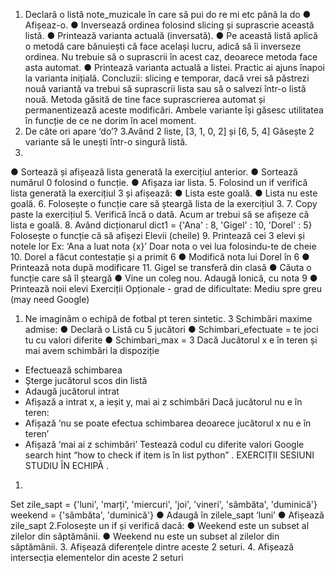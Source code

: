 1. Declară o listă note_muzicale în care să pui do re mi etc până la do
● Afișeaz-o.
● Inversează ordinea folosind slicing și suprascrie această listă.
● Printează varianta actuală (inversată).
● Pe această listă aplică o metodă care bănuiești că face același lucru,
adică să îi inverseze ordinea. Nu trebuie să o suprascrii în acest caz,
deoarece metoda face asta automat.
● Printează varianta actuală a listei. Practic ai ajuns înapoi la varianta
inițială.
Concluzii: slicing e temporar, dacă vrei să păstrezi nouă variantă va trebui să
suprascrii lista sau să o salvezi într-o listă nouă. Metoda găsită de tine face
suprascrierea automat și permanentizează aceste modificări. Ambele variante
își găsesc utilitatea în funcție de ce ne dorim în acel moment.
2. De câte ori apare ‘do’?
3.Având 2 liste, [3, 1, 0, 2] și [6, 5, 4]
Găsește 2 variante să le unești într-o singură listă.
4.
● Sortează și afișează lista generată la exercițiul anterior.
● Sortează numărul 0 folosind o funcție.
● Afișaza iar lista.
5. Folosind un if verifică lista generată la exercițiul 3 și afișează:
● Lista este goală.
● Lista nu este goală.
6. Folosește o funcție care să șteargă lista de la exercițiul 3.
7. Copy paste la exercițiul 5. Verifică încă o dată.
Acum ar trebui să se afișeze că lista e goală.
8. Având dicționarul dict1 = {'Ana' : 8, 'Gigel' : 10, 'Dorel' : 5}
Folosește o funcție că să afișezi Elevii (cheile)
9. Printează cei 3 elevi și notele lor
Ex: ‘Ana a luat nota {x}’
Doar nota o vei lua folosindu-te de cheie
10. Dorel a făcut contestație și a primit 6
● Modifică nota lui Dorel în 6
● Printează nota după modificare
11. Gigel se transferă din clasă
● Căuta o funcție care să îl șteargă
● Vine un coleg nou. Adaugă Ionică, cu nota 9
● Printează noii elevi
Exerciții Opționale - grad de dificultate: Mediu spre greu (may need Google)
1. Ne imaginăm o echipă de fotbal pt teren sintetic.
3 Schimbări maxime admise:
● Declară o Listă cu 5 jucători
● Schimbari_efectuate = te joci tu cu valori diferite
● Schimbari_max = 3
Dacă Jucătorul x e în teren și mai avem schimbări la dispoziție
- Efectuează schimbarea
- Șterge jucătorul scos din listă
- Adaugă jucătorul intrat
- Afișază a intrat x, a ieșit y, mai ai z schimbări
Dacă jucătorul nu e în teren:
- Afișază ‘nu se poate efectua schimbarea deoarece jucătorul x nu e în
teren’
- Afișază ‘mai ai z schimbări’
Testează codul cu diferite valori
Google search hint
“how to check if item is în list python”
. EXERCIȚII SESIUNI STUDIU ÎN ECHIPĂ .
1.
Set
zile_sapt = {'luni', 'marți', 'miercuri', 'joi', 'vineri', 'sâmbăta', 'duminică'}
weekend = {'sâmbăta', 'duminică'}
● Adaugă în zilele_sapt ‘luni’
● Afișează zile_sapt
2.Folosește un if și verifică dacă:
● Weekend este un subset al zilelor din săptămânii.
● Weekend nu este un subset al zilelor din săptămânii.
3. Afișează diferențele dintre aceste 2 seturi.
4. Afișează intersecția elementelor din aceste 2 seturi
